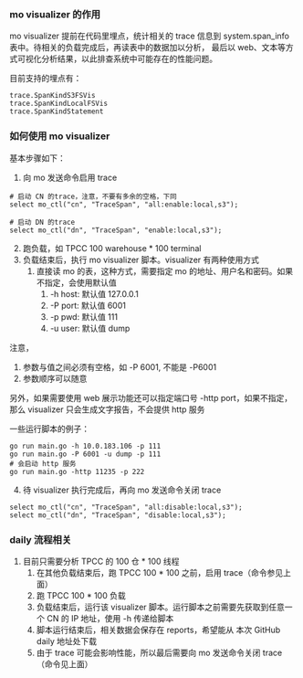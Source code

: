 ### mo visualizer 的作用

mo visualizer 提前在代码里埋点，统计相关的 trace 信息到 system.span_info 表中。待相关的负载完成后，再读表中的数据加以分析，
最后以 web、文本等方式可视化分析结果，以此排查系统中可能存在的性能问题。

目前支持的埋点有：

```golang
trace.SpanKindS3FSVis
trace.SpanKindLocalFSVis
trace.SpanKindStatement
```

### 如何使用 mo visualizer
基本步骤如下：
1. 向 mo 发送命令启用 trace
```MySQL
# 启动 CN 的trace，注意，不要有多余的空格，下同
select mo_ctl("cn", "TraceSpan", "all:enable:local,s3");

# 启动 DN 的trace
select mo_ctl("dn", "TraceSpan", "enable:local,s3");
```
2. 跑负载，如 TPCC 100 warehouse * 100 terminal
3. 负载结束后，执行 mo visualizer 脚本。visualizer 有两种使用方式
   1. 直接读 mo 的表，这种方式，需要指定 mo 的地址、用户名和密码。如果不指定，会使用默认值
      1. -h host: 默认值 127.0.0.1
      2. -P port: 默认值 6001
      3. -p pwd:  默认值 111
      4. -u user:  默认值 dump

[//]: # (暂不支持)
[//]: # (   2. 提前将 mo 的数据 dump 到 CSV 文件中，visualizer 再分析该 CSV 文件。这种方式不能省略参数)

[//]: # (      1. -f file)

注意，

[//]: # (1. 上述两种方式的参数是互斥的，如果指定了 -f，就不能指定 -h,-P,-p,-u，反之也一样。)
1. 参数与值之间必须有空格，如 -P 6001, 不能是 -P6001
2. 参数顺序可以随意

另外，如果需要使用 web 展示功能还可以指定端口号 -http port，如果不指定，那么 visualizer 只会生成文字报告，不会提供 http 服务

一些运行脚本的例子：
```
go run main.go -h 10.0.183.106 -p 111
go run main.go -P 6001 -u dump -p 111
# 会启动 http 服务
go run main.go -http 11235 -p 222 
```

4. 待 visualizer 执行完成后，再向 mo 发送命令关闭 trace
```mysql
select mo_ctl("cn", "TraceSpan", "all:disable:local,s3");
select mo_ctl("dn", "TraceSpan", "disable:local,s3");
```

### daily 流程相关
1. 目前只需要分析 TPCC 的 100 仓 * 100 线程
   1. 在其他负载结束后，跑 TPCC 100 * 100 之前，启用 trace（命令参见上面）
   2. 跑 TPCC 100 * 100 负载
   3. 负载结束后，运行该 visualizer 脚本。运行脚本之前需要先获取到任意一个 CN 的 IP 地址，使用 -h 传递给脚本
   4. 脚本运行结束后，相关数据会保存在 reports，希望能从 本次 GitHub daily 地址处下载
   5. 由于 trace 可能会影响性能，所以最后需要向 mo 发送命令关闭 trace（命令见上面）




